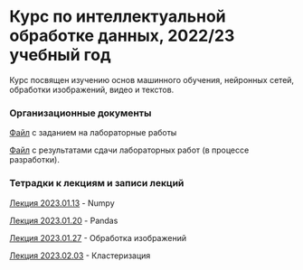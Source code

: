 # Курс по интеллектуальной обработке данных, 2022/23 учебный год 

Курс посвящен изучению основ машинного обучения, нейронных сетей, обработки изображений, видео и текстов.
### Организационные документы

[Файл](https://docs.google.com/document/d/1PJW4Jj5d7W4QLy5MsBlRZmR1dJvKZu1J1Vjh9uLVvqI/edit?usp=sharing) с заданием на лабораторные работы

[Файл](https://docs.google.com/spreadsheets/d/1Ibf6bMovrKJEDG17VyCMmNMf6w0_hcs-F-Wal-vQw0c/edit?usp=sharing) с результатами сдачи лабораторных работ (в процессе разработки).

### Тетрадки к лекциям и записи лекций

[Лекция 2023.01.13](https://github.com/klyshinsky/ML_and_CV_2023/blob/main/Lecture_20230113_numpy.ipynb) - Numpy  

[Лекция 2023.01.20](https://github.com/klyshinsky/ML_and_CV_2023/blob/main/Lecture_20230113_Pandas.ipynb) - Pandas  

[Лекция 2023.01.27](https://github.com/klyshinsky/ML_and_CV_2023/blob/main/Lecture_20230126_image_processing.ipynb) - Обработка изображений

[Лекция 2023.02.03](https://github.com/klyshinsky/ML_and_CV_2023/blob/main/Lecture_20230203_clustering.ipynb) - Кластеризация
  
 


